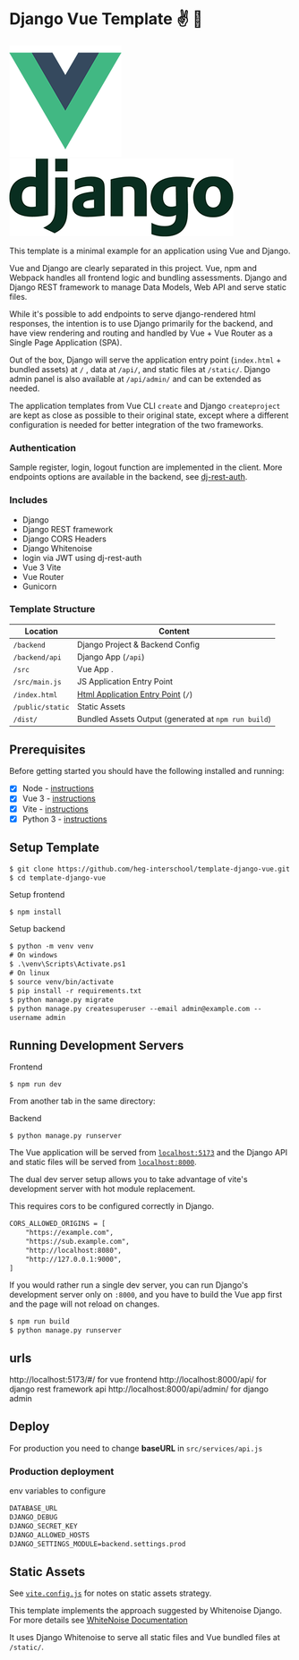 # Django Vue Template ✌️ 🐍

![Vue Logo](/src/assets/logo-vue.png "Vue Logo")
![Django Logo](/src/assets/logo-django.png "Django Logo")

This template is a minimal example for an application using Vue and Django.

Vue and Django are clearly separated in this project. Vue, npm and Webpack handles all frontend logic and bundling assessments. Django and Django REST framework to manage Data Models, Web API and serve static files.

While it's possible to add endpoints to serve django-rendered html responses, the intention is to use Django primarily for the backend, and have view rendering and routing and handled by Vue + Vue Router as a Single Page Application (SPA).

Out of the box, Django will serve the application entry point (`index.html` + bundled assets) at `/` ,
data at `/api/`, and static files at `/static/`. Django admin panel is also available at `/api/admin/` and can be extended as needed.

The application templates from Vue CLI `create` and Django `createproject` are kept as close as possible to their
original state, except where a different configuration is needed for better integration of the two frameworks.

### Authentication
Sample register, login, logout function are implemented in the client.
More endpoints options are available in the backend,
see [dj-rest-auth](https://dj-rest-auth.readthedocs.io/en/latest/api_endpoints.html).

### Includes

* Django
* Django REST framework
* Django CORS Headers
* Django Whitenoise
* login via JWT using dj-rest-auth
* Vue 3 Vite
* Vue Router
* Gunicorn


### Template Structure


| Location             |  Content                                   |
|----------------------|--------------------------------------------|
| `/backend`           | Django Project & Backend Config            |
| `/backend/api`       | Django App (`/api`)                        |
| `/src`               | Vue App .                                  |
| `/src/main.js`       | JS Application Entry Point                 |
| `/index.html` | [Html Application Entry Point](https://cli.vuejs.org/guide/html-and-static-assets.html) (`/`)         |
| `/public/static`     | Static Assets                              |
| `/dist/`             | Bundled Assets Output (generated at `npm run build`) |

## Prerequisites

Before getting started you should have the following installed and running:

- [X] Node - [instructions](https://nodejs.org/en/)
- [X] Vue 3 - [instructions](https://vuejs.org/)
- [X] Vite - [instructions](https://vitejs.dev/)
- [X] Python 3 - [instructions](https://wiki.python.org/moin/BeginnersGuide)

## Setup Template

```
$ git clone https://github.com/heg-interschool/template-django-vue.git
$ cd template-django-vue
```

Setup frontend
```
$ npm install
```
Setup backend
```
$ python -m venv venv
# On windows
$ .\venv\Scripts\Activate.ps1
# On linux
$ source venv/bin/activate
$ pip install -r requirements.txt
$ python manage.py migrate
$ python manage.py createsuperuser --email admin@example.com --username admin
```

## Running Development Servers

Frontend

```
$ npm run dev
```
From another tab in the same directory:

Backend

```
$ python manage.py runserver
```


The Vue application will be served from [`localhost:5173`](http://localhost:5173/) and the Django API
and static files will be served from [`localhost:8000`](http://localhost:8000/).

The dual dev server setup allows you to take advantage of
vite's development server with hot module replacement.

This requires cors to be configured correctly in Django.

```
CORS_ALLOWED_ORIGINS = [
    "https://example.com",
    "https://sub.example.com",
    "http://localhost:8080",
    "http://127.0.0.1:9000",
]
```

If you would rather run a single dev server, you can run Django's
development server only on `:8000`, and you have to build the Vue app first
and the page will not reload on changes.

```
$ npm run build
$ python manage.py runserver
```

## urls
http://localhost:5173/#/ for vue frontend
http://localhost:8000/api/ for django rest framework api
http://localhost:8000/api/admin/ for django admin



## Deploy

For production you need to change **baseURL** in `src/services/api.js` 

### Production deployment
env variables to configure
```
DATABASE_URL
DJANGO_DEBUG
DJANGO_SECRET_KEY
DJANGO_ALLOWED_HOSTS
DJANGO_SETTINGS_MODULE=backend.settings.prod
```

## Static Assets

See [`vite.config.js`](/vite.config.js) for notes on static assets strategy.

This template implements the approach suggested by Whitenoise Django.
For more details see [WhiteNoise Documentation](http://whitenoise.evans.io/en/stable/django.html)

It uses Django Whitenoise to serve all static files and Vue bundled files at `/static/`.
